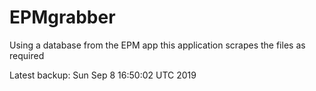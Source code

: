 # EPMgrabber
Using a database from the EPM app this application scrapes the files as required


Latest backup: Sun Sep 8 16:50:02 UTC 2019
